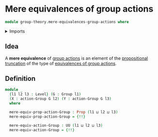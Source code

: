 # Mere equivalences of group actions

```agda
module group-theory.mere-equivalences-group-actions where
```

<details><summary>Imports</summary>

```agda
open import foundation.propositional-truncations
open import foundation.propositions
open import foundation.universe-levels

open import group-theory.equivalences-group-actions
open import group-theory.group-actions
open import group-theory.groups
```

</details>

## Idea

A **mere equivalence** of [group actions](group-theory.group-actions.md) is an
element of the
[propositional truncation](foundation.propositional-truncations.md) of the type
of [equivalences of group actions](group-theory.equivalences-group-actions.md).

## Definition

```agda
module _
  {l1 l2 l3 : Level} (G : Group l1)
  (X : action-Group G l2) (Y : action-Group G l3)
  where

  mere-equiv-prop-action-Group : Prop (l1 ⊔ l2 ⊔ l3)
  mere-equiv-prop-action-Group = {!!}

  mere-equiv-action-Group : UU (l1 ⊔ l2 ⊔ l3)
  mere-equiv-action-Group = {!!}
```
